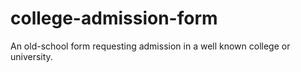 # college-admission-form
An old-school form requesting admission in a well known college or university.
